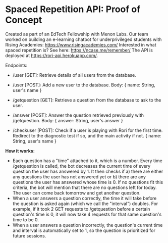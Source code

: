 # Spaced Repetition API: Proof of Concept

Created as part of an EdTech Fellowship with Menon Labs. Our team worked on building an e-learning chatbot for underprivileged students with Rising Academies: https://www.risingacademies.com/
Interested in what spaced repetition is? See here: https://ncase.me/remember/
The API is deployed at https://rori-api.herokuapp.com/.

Endpoints:
- /user [GET]: Retrieve details of all users from the database.

- /user [POST]: Add a new user to the database.
Body:
{
  name: String, user's name
}

- /getquestion [GET]: Retrieve a question from the database to ask to the user.

- /answer [POST]: Answer the question retrieved previously with /getquestion.
Body:
{
  answer: String, user's answer
}

- /checkuser [POST]: Check if a user is playing with Rori for the first time. Redirect to the diagnostic test if so, and the main activity if not.
{
  name: String, user's name
}

**How it works:**
- Each question has a "time" attached to it, which is a number. Every time /getquestion is called, the bot decreases the current time of every question the user has answered by 1. It then checks if a) there are either any questions the user has not answered yet or b) there are any questions the user has answered whose time is 0. If no questions fit this criteria, the bot will mention that there are no questions left for today. The user can come back tomorrow and get another question. 
- When a user answers a question correctly, the time it will take before the question is asked again (which we call the "interval") doubles. For example, if it took 2 GET requests to /getquestion before a certain question's time is 0, it will now take 4 requests for that same question's time to be 0.
- When a user answers a question incorrectly, the question's current time and interval is automatically set to 1, so the question is prioritized for future sessions. 
